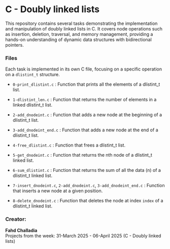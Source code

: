 # C - Doubly linked lists

This repository contains several tasks demonstrating the implementation and manipulation of doubly linked lists in C. It covers node operations such as insertion, deletion, traversal, and memory management, providing a hands-on understanding of dynamic data structures with bidirectional pointers.

### Files

Each task is implemented in its own C file, focusing on a specific operation on a `dlistint_t` structure.

- `0-print_dlistint.c` :
  Function that prints all the elements of a dlistint_t list.

- `1-dlistint_len.c` :
  Function that returns the number of elements in a linked dlistint_t list.

- `2-add_dnodeint.c` : 
  Function that adds a new node at the beginning of a dlistint_t list.

- `3-add_dnodeint_end.c` :
  Function that adds a new node at the end of a dlistint_t list.

- `4-free_dlistint.c` :
  Function that frees a dlistint_t list.

- `5-get_dnodeint.c` :
  Function that returns the nth node of a dlistint_t linked list.

- `6-sum_dlistint.c` :
  Function that returns the sum of all the data (n) of a dlistint_t linked list.

- `7-insert_dnodeint.c`, `2-add_dnodeint.c`, `3-add_dnodeint_end.c` :
  Function that inserts a new node at a given position.

- `8-delete_dnodeint.c` :
  Function that deletes the node at index `index` of a dlistint_t linked list.


### Creator:

**Fahd Challadia**  
Projects from the week: 31-March 2025 - 06-April 2025 (C - Doubly linked lists)
